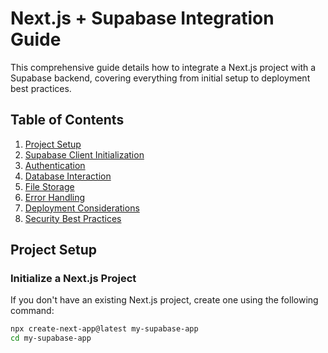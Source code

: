 # Next.js + Supabase Integration Guide

This comprehensive guide details how to integrate a Next.js project with a Supabase backend, covering everything from initial setup to deployment best practices.

## Table of Contents

1. [Project Setup](#project-setup)
2. [Supabase Client Initialization](#supabase-client-initialization)
3. [Authentication](#authentication)
4. [Database Interaction](#database-interaction)
5. [File Storage](#file-storage)
6. [Error Handling](#error-handling)
7. [Deployment Considerations](#deployment-considerations)
8. [Security Best Practices](#security-best-practices)

## Project Setup

### Initialize a Next.js Project

If you don't have an existing Next.js project, create one using the following command:

```bash
npx create-next-app@latest my-supabase-app
cd my-supabase-app

